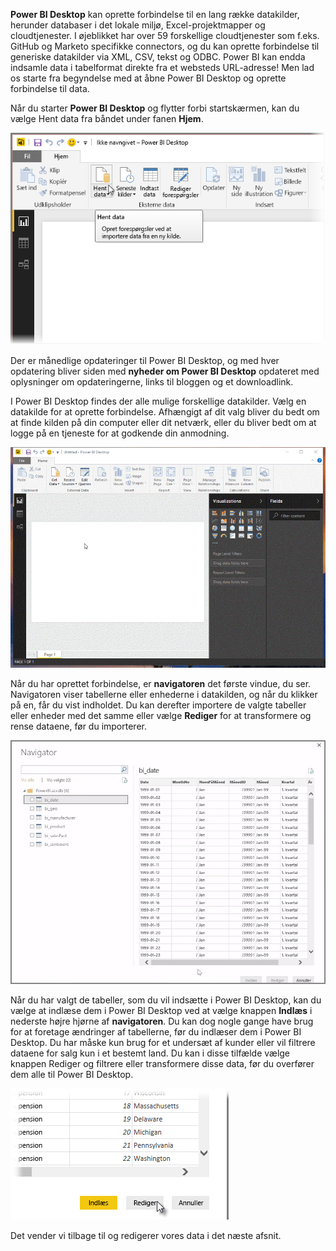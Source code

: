 **Power BI Desktop** kan oprette forbindelse til en lang række datakilder, herunder databaser i det lokale miljø, Excel-projektmapper og cloudtjenester. I øjeblikket har over 59 forskellige cloudtjenester som f.eks. GitHub og Marketo specifikke connectors, og du kan oprette forbindelse til generiske datakilder via XML, CSV, tekst og ODBC. Power BI kan endda indsamle data i tabelformat direkte fra et websteds URL-adresse! Men lad os starte fra begyndelse med at åbne Power BI Desktop og oprette forbindelse til data.

Når du starter **Power BI Desktop** og flytter forbi startskærmen, kan du vælge Hent data fra båndet under fanen **Hjem**.

![](media/1-2-connect-to-data-sources-in-power-bi-desktop/1-2_1.png)

Der er månedlige opdateringer til Power BI Desktop, og med hver opdatering bliver siden med **nyheder om Power BI Desktop** opdateret med oplysninger om opdateringerne, links til bloggen og et downloadlink.

I Power BI Desktop findes der alle mulige forskellige datakilder. Vælg en datakilde for at oprette forbindelse. Afhængigt af dit valg bliver du bedt om at finde kilden på din computer eller dit netværk, eller du bliver bedt om at logge på en tjeneste for at godkende din anmodning.

![](media/1-2-connect-to-data-sources-in-power-bi-desktop/1-2_2.gif)

Når du har oprettet forbindelse, er **navigatoren** det første vindue, du ser. Navigatoren viser tabellerne eller enhederne i datakilden, og når du klikker på en, får du vist indholdet. Du kan derefter importere de valgte tabeller eller enheder med det samme eller vælge **Rediger** for at transformere og rense dataene, før du importerer.

![](media/1-2-connect-to-data-sources-in-power-bi-desktop/1-2_3.png)

Når du har valgt de tabeller, som du vil indsætte i Power BI Desktop, kan du vælge at indlæse dem i Power BI Desktop ved at vælge knappen **Indlæs** i nederste højre hjørne af **navigatoren**. Du kan dog nogle gange have brug for at foretage ændringer af tabellerne, før du indlæser dem i Power BI Desktop. Du har måske kun brug for et undersæt af kunder eller vil filtrere dataene for salg kun i et bestemt land. Du kan i disse tilfælde vælge knappen Rediger og filtrere eller transformere disse data, før du overfører dem alle til Power BI Desktop.

![](media/1-2-connect-to-data-sources-in-power-bi-desktop/1-2_4.png)

Det vender vi tilbage til og redigerer vores data i det næste afsnit.

